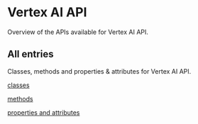 # Vertex AI API

Overview of the APIs available for Vertex AI API.

## All entries

Classes, methods and properties & attributes for Vertex AI API.

[classes](https://cloud.google.com/python/docs/reference/aiplatform/latest/summary_class.html)

[methods](https://cloud.google.com/python/docs/reference/aiplatform/latest/summary_method.html)

[properties and
attributes](https://cloud.google.com/python/docs/reference/aiplatform/latest/summary_property.html)